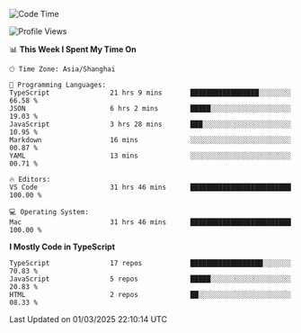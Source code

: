 <!--START_SECTION:waka-->
![Code Time](http://img.shields.io/badge/Code%20Time-7%2C349%20hrs%2051%20mins-blue)

![Profile Views](http://img.shields.io/badge/Profile%20Views-1-blue)

📊 **This Week I Spent My Time On** 

```text
🕑︎ Time Zone: Asia/Shanghai

💬 Programming Languages: 
TypeScript               21 hrs 9 mins       █████████████████░░░░░░░░   66.58 % 
JSON                     6 hrs 2 mins        █████░░░░░░░░░░░░░░░░░░░░   19.03 % 
JavaScript               3 hrs 28 mins       ███░░░░░░░░░░░░░░░░░░░░░░   10.95 % 
Markdown                 16 mins             ░░░░░░░░░░░░░░░░░░░░░░░░░   00.87 % 
YAML                     13 mins             ░░░░░░░░░░░░░░░░░░░░░░░░░   00.71 % 

🔥 Editors: 
VS Code                  31 hrs 46 mins      █████████████████████████   100.00 % 

💻 Operating System: 
Mac                      31 hrs 46 mins      █████████████████████████   100.00 % 
```

**I Mostly Code in TypeScript** 

```text
TypeScript               17 repos            ██████████████████░░░░░░░   70.83 % 
JavaScript               5 repos             █████░░░░░░░░░░░░░░░░░░░░   20.83 % 
HTML                     2 repos             ██░░░░░░░░░░░░░░░░░░░░░░░   08.33 % 
```




 Last Updated on 01/03/2025 22:10:14 UTC
<!--END_SECTION:waka-->

